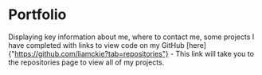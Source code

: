 # Portfolio
Displaying key information about me, where to contact me, some projects I have completed with links to view code on my GitHub [here] {"https://github.com/liamckie?tab=repositories"} - This link will take you to the repositories page to view all of my projects. 
